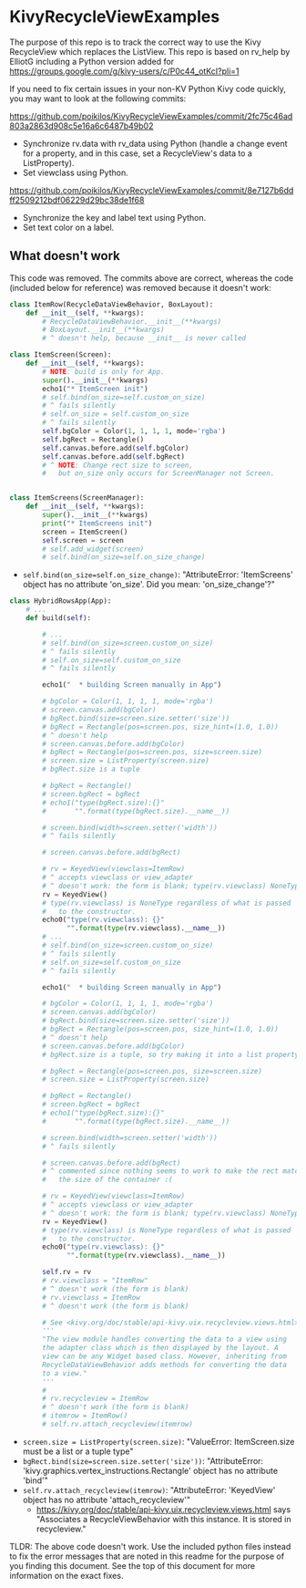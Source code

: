 # KivyRecycleViewExamples
The purpose of this repo is to track the correct way to use the Kivy RecycleView which replaces the ListView. This repo is based on rv_help by ElliotG including a Python version added for https://groups.google.com/g/kivy-users/c/P0c44_otKcI?pli=1

If you need to fix certain issues in your non-KV Python Kivy code quickly, you may want to look at the following commits:

<https://github.com/poikilos/KivyRecycleViewExamples/commit/2fc75c46ad803a2863d908c5e16a6c6487b49b02>
- Synchronize rv.data with rv_data using Python (handle a change event for a property, and in this case, set a RecycleView's data to a ListProperty).
- Set viewclass using Python.

<https://github.com/poikilos/KivyRecycleViewExamples/commit/8e7127b6ddff2509212bdf06229d29bc38de1f68>
- Synchronize the key and label text using Python.
- Set text color on a label.


## What doesn't work
This code was removed. The commits above are correct, whereas the code (included below for reference) was removed because it doesn't work:
```Python
class ItemRow(RecycleDataViewBehavior, BoxLayout):
    def __init__(self, **kwargs):
        # RecycleDataViewBehavior.__init__(**kwargs)
        # BoxLayout.__init__(**kwargs)
        # ^ doesn't help, because __init__ is never called

class ItemScreen(Screen):
    def __init__(self, **kwargs):
        # NOTE: build is only for App.
        super().__init__(**kwargs)
        echo1("* ItemScreen init")
        # self.bind(on_size=self.custom_on_size)
        # ^ fails silently
        # self.on_size = self.custom_on_size
        # ^ fails silently
        self.bgColor = Color(1, 1, 1, 1, mode='rgba')
        self.bgRect = Rectangle()
        self.canvas.before.add(self.bgColor)
        self.canvas.before.add(self.bgRect)
        # ^ NOTE: Change rect size to screen,
        #   but on_size only occurs for ScreenManager not Screen.


class ItemScreens(ScreenManager):
    def __init__(self, **kwargs):
        super().__init__(**kwargs)
        print("* ItemScreens init")
        screen = ItemScreen()
        self.screen = screen
        # self.add_widget(screen)
        # self.bind(on_size=self.on_size_change)
```
- `self.bind(on_size=self.on_size_change)`: "AttributeError: 'ItemScreens' object has no attribute 'on_size'. Did you mean: 'on_size_change'?"

```Python
class HybridRowsApp(App):
    # ...
    def build(self):

        # ...
        # self.bind(on_size=screen.custom_on_size)
        # ^ fails silently
        # self.on_size=self.custom_on_size
        # ^ fails silently

        echo1("  * building Screen manually in App")

        # bgColor = Color(1, 1, 1, 1, mode='rgba')
        # screen.canvas.add(bgColor)
        # bgRect.bind(size=screen.size.setter('size'))
        # bgRect = Rectangle(pos=screen.pos, size_hint=(1.0, 1.0))
        # ^ doesn't help
        # screen.canvas.before.add(bgColor)
        # bgRect = Rectangle(pos=screen.pos, size=screen.size)
        # screen.size = ListProperty(screen.size)
        # bgRect.size is a tuple

        # bgRect = Rectangle()
        # screen.bgRect = bgRect
        # echo1("type(bgRect.size):{}"
        #       "".format(type(bgRect.size).__name__))

        # screen.bind(width=screen.setter('width'))
        # ^ fails silently

        # screen.canvas.before.add(bgRect)

        # rv = KeyedView(viewclass=ItemRow)
        # ^ accepts viewclass or view_adapter
        # ^ doesn't work: the form is blank; type(rv.viewclass) NoneType
        rv = KeyedView()
        # type(rv.viewclass) is NoneType regardless of what is passed
        #   to the constructor.
        echo0("type(rv.viewclass): {}"
              "".format(type(rv.viewclass).__name__))
        # ...
        # self.bind(on_size=screen.custom_on_size)
        # ^ fails silently
        # self.on_size=self.custom_on_size
        # ^ fails silently

        echo1("  * building Screen manually in App")

        # bgColor = Color(1, 1, 1, 1, mode='rgba')
        # screen.canvas.add(bgColor)
        # bgRect.bind(size=screen.size.setter('size'))
        # bgRect = Rectangle(pos=screen.pos, size_hint=(1.0, 1.0))
        # ^ doesn't help
        # screen.canvas.before.add(bgColor)
        # bgRect.size is a tuple, so try making it into a list property:

        # bgRect = Rectangle(pos=screen.pos, size=screen.size)
        # screen.size = ListProperty(screen.size)

        # bgRect = Rectangle()
        # screen.bgRect = bgRect
        # echo1("type(bgRect.size):{}"
        #       "".format(type(bgRect.size).__name__))

        # screen.bind(width=screen.setter('width'))
        # ^ fails silently

        # screen.canvas.before.add(bgRect)
        # ^ commented since nothing seems to work to make the rect match
        #   the size of the container :(

        # rv = KeyedView(viewclass=ItemRow)
        # ^ accepts viewclass or view_adapter
        # ^ doesn't work: the form is blank; type(rv.viewclass) NoneType
        rv = KeyedView()
        # type(rv.viewclass) is NoneType regardless of what is passed
        #   to the constructor.
        echo0("type(rv.viewclass): {}"
              "".format(type(rv.viewclass).__name__))

        self.rv = rv
        # rv.viewclass = "ItemRow"
        # ^ doesn't work (the form is blank)
        # rv.viewclass = ItemRow
        # ^ doesn't work (the form is blank)

        # See <kivy.org/doc/stable/api-kivy.uix.recycleview.views.html>:
        '''
        "The view module handles converting the data to a view using
        the adapter class which is then displayed by the layout. A
        view can be any Widget based class. However, inheriting from
        RecycleDataViewBehavior adds methods for converting the data
        to a view."
        '''
        #
        # rv.recycleview = ItemRow
        # ^ doesn't work (the form is blank)
        # itemrow = ItemRow()
        # self.rv.attach_recycleview(itemrow)
```
- `screen.size = ListProperty(screen.size)`: "ValueError: ItemScreen.size must be a list or a tuple type"
- `bgRect.bind(size=screen.size.setter('size'))`: "AttributeError: 'kivy.graphics.vertex_instructions.Rectangle' object has no attribute 'bind'"
- `self.rv.attach_recycleview(itemrow)`: "AttributeError: 'KeyedView' object has no attribute 'attach_recycleview'"
  - <https://kivy.org/doc/stable/api-kivy.uix.recycleview.views.html> says "Associates a RecycleViewBehavior with this instance. It is stored in recycleview."

TLDR: The above code doesn't work. Use the included python files instead to fix the error messages that are noted in this readme for the purpose of you finding this document. See the top of this document for more information on the exact fixes.
